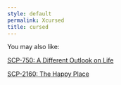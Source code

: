 ```yaml
---
style: default
permalink: Xcursed
title: cursed
---
```

You may also like:

[SCP-750: A Different Outlook on Life](http://scp-wiki.net/scp-750)

[SCP-2160: The Happy Place](http://scp-wiki.net/scp-2160)
